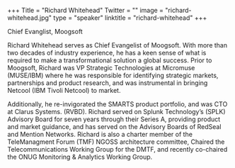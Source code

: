 +++
Title = "Richard Whitehead"
Twitter = ""
image = "richard-whitehead.jpg"
type = "speaker"
linktitle = "richard-whitehead"
+++

Chief Evanglist, Moogsoft

Richard Whitehead serves as Chief Evangelist of Moogsoft. With more than two decades of industry experience, he has a keen sense of what is required to make a transformational solution a global success. Prior to Moogsoft, Richard was VP Strategic Technologies at Micromuse (MUSE/IBM) where he was responsible for identifying strategic markets, partnerships and product research, and was instrumental in bringing Netcool (IBM Tivoli Netcool) to market. 

Additionally, he re-invigorated the SMARTS product portfolio, and was CTO at Clarus Systems. (RVBD). Richard served on Splunk Technology’s (SPLK) Advisory Board for seven years through their Series A, providing product and market guidance, and has served on the Advisory Boards of RedSeal and Mention Networks. Richard is also a charter member of the TeleManagment Forum (TMF) NGOSS architecture committee, Chaired the Telecommunications Working Group for the DMTF, and recently co-chaired the ONUG Monitoring & Analytics Working Group.
